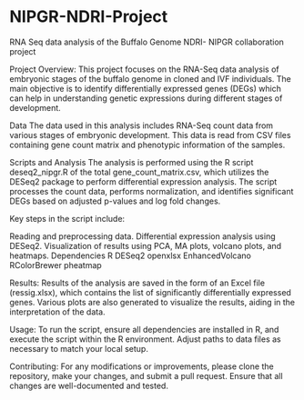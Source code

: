 # NIPGR-NDRI-Project
RNA Seq data analysis of the Buffalo Genome NDRI- NIPGR collaboration project

Project Overview:
This project focuses on the RNA-Seq data analysis of embryonic stages of the buffalo genome in cloned and IVF individuals. The main objective is to identify differentially expressed genes (DEGs) which can help in understanding genetic expressions during different stages of development.

Data
The data used in this analysis includes RNA-Seq count data from various stages of embryonic development. This data is read from CSV files containing gene count matrix and phenotypic information of the samples.

Scripts and Analysis
The analysis is performed using the R script deseq2_nipgr.R of the total gene_count_matrix.csv, which utilizes the DESeq2 package to perform differential expression analysis. The script processes the count data, performs normalization, and identifies significant DEGs based on adjusted p-values and log fold changes.

Key steps in the script include:

Reading and preprocessing data.
Differential expression analysis using DESeq2.
Visualization of results using PCA, MA plots, volcano plots, and heatmaps.
Dependencies
R
DESeq2
openxlsx
EnhancedVolcano
RColorBrewer
pheatmap

Results:
Results of the analysis are saved in the form of an Excel file (ressig.xlsx), which contains the list of significantly differentially expressed genes. Various plots are also generated to visualize the results, aiding in the interpretation of the data.

Usage:
To run the script, ensure all dependencies are installed in R, and execute the script within the R environment. Adjust paths to data files as necessary to match your local setup.

Contributing:
For any modifications or improvements, please clone the repository, make your changes, and submit a pull request. Ensure that all changes are well-documented and tested.

